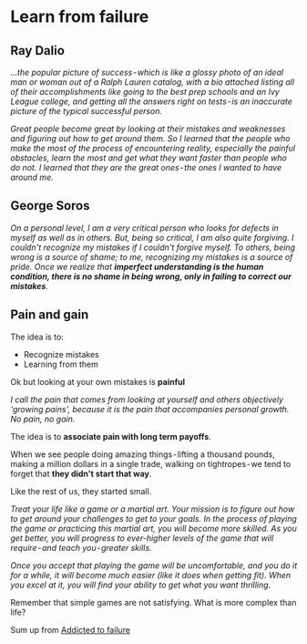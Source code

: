 # Learn from failure

## Ray Dalio

*...the popular picture of success - which is like a glossy photo of an ideal man or woman out of a Ralph Lauren catalog, with a bio attached listing all of their accomplishments like going to the best prep schools and an Ivy League college, and getting all the answers right on tests - is an inaccurate picture of the typical successful person.*

*Great people become great by looking at their mistakes and weaknesses and figuring out how to get around them. So I learned that the people who make the most of the process of encountering reality, especially the painful obstacles, learn the most and get what they want faster than people who do not. I learned that they are the great ones - the ones I wanted to have around me.*

## George Soros

*On a personal level, I am a very critical person who looks for defects in myself as well as in others. But, being so critical, I am also quite forgiving. I couldn't recognize my mistakes if I couldn't forgive myself. To others, being wrong is a source of shame; to me, recognizing my mistakes is a source of pride. Once we realize that **imperfect understanding is the human condition, there is no shame in being wrong, only in failing to correct our mistakes**.*

## Pain and gain

The idea is to:

* Recognize mistakes 
* Learning from them

Ok but looking at your own mistakes is **painful**

*I call the pain that comes from looking at yourself and others objectively 'growing pains', because it is the pain that accompanies personal growth. No pain, no gain.*

The idea is to **associate pain with long term payoffs**.

When we see people doing amazing things - lifting a thousand pounds, making a million dollars in a single trade, walking on tightropes - we tend to forget that **they didn't start that way**.

Like the rest of us, they started small.

*Treat your life like a game or a martial art. Your mission is to figure out how to get around your challenges to get to your goals. In the process of playing the game or practicing this martial art, you will become more skilled. As you get better, you will progress to ever-higher levels of the game that will require - and teach you - greater skills.*

*Once you accept that playing the game will be uncomfortable, and you do it for a while, it will become much easier (like it does when getting fit). When you excel at it, you will find your ability to get what you want thrilling.*

Remember that simple games are not satisfying. What is more complex than life?

Sum up from [Addicted to failure](https://betterhumans.coach.me/addicted-to-failure-three-billionaires-on-how-to-win-the-game-of-life-89cd6f17def0)